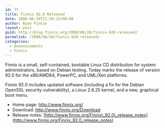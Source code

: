 ```yaml
---
id: 77
title: Finnix 92.0 Released
date: 2008-06-28T21:59:12+00:00
author: Ryan Finnie
layout: post
guid: http://blog.finnix.org/2008/06/28/finnix-920-released/
permalink: /2008/06/28/finnix-920-released/
categories:
  - Announcements
  - Finnix
---
```

Finnix is a small, self-contained, bootable Linux CD distribution for system administrators, based on Debian testing. Today marks the release of version 92.0 for the x86/AMD64, PowerPC, and UML/Xen platforms.

Finnix 92.0 includes updated software (including a fix for the Debian OpenSSL security vulnerability), a Linux 2.6.25 kernel, and a new, graphical boot menu.

  * Home page: <http://www.finnix.org/>
  * Download: <http://www.finnix.org/Download>
  * Release notes: [http://www.finnix.org/Finnix\_92.0\_release_notes](http://www.finnix.org/Finnix_92.0_release_notes)

